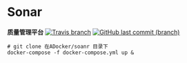 # Sonar

**质量管理平台**
[![Travis branch](https://img.shields.io/travis/RogerAbyss/ADocker/sonar.svg)]()
[![GitHub last commit (branch)](https://img.shields.io/github/last-commit/RogerAbyss/ADocker/sonar.svg)]()

```
# git clone 在ADocker/soanr 目录下
docker-compose -f docker-compose.yml up &
```

